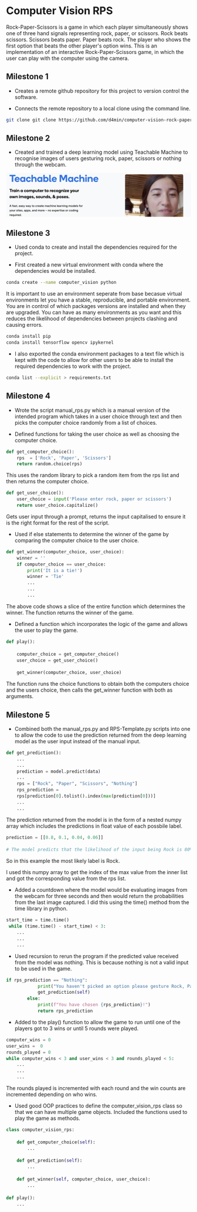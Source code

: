 # Computer Vision RPS

Rock-Paper-Scissors is a game in which each player simultaneously shows one of three hand signals representing rock, paper, or scissors. Rock beats scissors. Scissors beats paper. Paper beats rock. The player who shows the first option that beats the other player's option wins. This is an implementation of an interactive Rock-Paper-Scissors game, in which the user can play with the computer using the camera. 

## Milestone 1 

- Creates a remote github repository for this project to version control the software.

- Connects the remote repository to a local clone using the command line.

```bash
git clone git clone https://github.com/d4min/computer-vision-rock-paper-scissors.git
```

## Milestone 2

- Created and trained a deep learning model using Teachable Machine to recognise images of users gesturing rock, paper, scissors or nothing through the webcam. 

![Screenshot](images/TeachableMachine.png)

## Milestone 3

- Used conda to create and install the dependencies required for the project.

- First created a new virtual environment with conda where the dependencies would be installed. 

```bash
conda create --name computer_vision python
```
It is important to use an environment seperate from base becasue virtual environments let you have a stable, reproducible, and portable environment. You are in control of which packages versions are installed and when they are upgraded. You can have as many environments as you want and this reduces the likelihood of dependencies between projects clashing and causing errors. 

```bash
conda install pip
conda install tensorflow opencv ipykernel
```
- I also exported the conda environment packages to a text file which is kept with the code to allow for other users to be able to install the required dependencies to work with the project.

```bash
conda list --explicit > requirements.txt
```

## Milestone 4

- Wrote the script manual_rps.py which is a manual version of the intended program which takes in a user choice through text and then picks the computer choice randomly from a list of choices. 

- Defined functions for taking the user choice as well as choosing the computer choice. 

```python
def get_computer_choice():
    rps  = ['Rock', 'Paper', 'Scissors']
    return random.choice(rps)
```
This uses the random library to pick a random item from the rps list and then returns the computer choice. 

```python
def get_user_choice():
    user_choice = input('Please enter rock, paper or scissors')
    return user_choice.capitalize()
```
Gets user input through a prompt, returns the input capitalised to ensure it is the right format for the rest of the script. 

- Used if else statements to determine the winner of the game by comparing the computer choice to the user choice. 

```python
def get_winner(computer_choice, user_choice):
    winner = ''
    if computer_choice == user_choice:
        print('It is a tie!')
        winner = 'Tie'
        ...
        ...
        ...
```
The above code shows a slice of the entire function which determines the winner. The function returns the winner of the game. 

- Defined a function which incorporates the logic of the game and allows the user to play the game. 

```python
def play():

    computer_choice = get_computer_choice()
    user_choice = get_user_choice()

    get_winner(computer_choice, user_choice)
```
The function runs the choice functions to obtain both the computers choice and the users choice, then calls the get_winner function with both as arguments.

## Milestone 5

- Combined both the manual_rps.py and RPS-Template.py scripts into one to allow the code to use the prediction returned from the deep learning model as the user input instead of the manual input. 

```python
def get_prediction():
    ...
    ...
    prediction = model.predict(data)
    ...
    rps = ["Rock", "Paper", "Scissors", "Nothing"]
    rps_prediction = 
    rps[prediction[0].tolist().index(max(prediction[0]))]
    ...
    ...
```
The prediction returned from the model is in the form of a nested numpy array which includes the predictions in float value of each possbile label. 

```python
prediction = [[0.8, 0.1, 0.04, 0.06]]

# The model predicts that the likelihood of the input being Rock is 80%, Paper is 10%, Scissors is 4% and Nothing is 6%
```
So in this example the most likely label is Rock. 

I used this numpy array to get the index of the max value from the inner list and got the corresponding value from the rps list. 

- Added a countdown where the model would be evaluating images from the webcam for three seconds and then would return the probabilities from the last image captured. I did this using the time() method from the time library in python.

```python
start_time = time.time()
 while (time.time() - start_time) < 3:
    ...
    ...
    ...
```
- Used recursion to rerun the program if the predicted value received from the model was nothing. This is because nothing is not a valid input to be used in the game. 

```python
if rps_prediction == "Nothing":
            print("You haven't picked an option please gesture Rock, Paper or Scissors")
            get_prediction(self)
        else:
            print(f"You have chosen {rps_prediction}!")
            return rps_prediction
```
- Added to the play() function to allow the game to run until one of the players got to 3 wins or until 5 rounds were played. 

```python
computer_wins = 0
user_wins =  0
rounds_played = 0
while computer_wins < 3 and user_wins < 3 and rounds_played < 5:
    ...
    ...
    ...
```
The rounds played is incremented with each round and the win counts are incremented depending on who wins. 

- Used good OOP practices to define the computer_vision_rps class so that we can have multiple game objects. Included the functions used to play the game as methods.

```python
class computer_vision_rps:

    def get_computer_choice(self):
        ...
    
    def get_prediction(self):
        ...

    def get_winner(self, computer_choice, user_choice):
        ...

def play():
    ...
```





